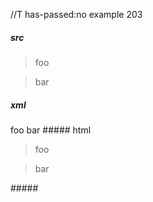 //T has-passed:no
example 203
##### src
> foo

> bar
##### xml
<?xml version="1.0" encoding="UTF-8"?>
<!DOCTYPE document SYSTEM "CommonMark.dtd">
<document xmlns="http://commonmark.org/xml/1.0">
  <block_quote>
    <paragraph>
      <text>foo</text>
    </paragraph>
  </block_quote>
  <block_quote>
    <paragraph>
      <text>bar</text>
    </paragraph>
  </block_quote>
</document>
##### html
<blockquote>
<p>foo</p>
</blockquote>
<blockquote>
<p>bar</p>
</blockquote>
#####

